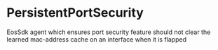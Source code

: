 # PersistentPortSecurity
EosSdk agent which ensures port security feature should not clear the learned mac-address cache on an interface when it is flapped
